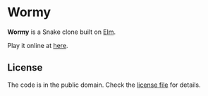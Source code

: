 # Wormy

**Wormy** is a Snake clone built on [Elm](https://elm-lang.com).

Play it online at [here](https://aggressivepixels.github.io/wormy).

## License

The code is in the public domain. Check the [license file](LICENSE) for details.
